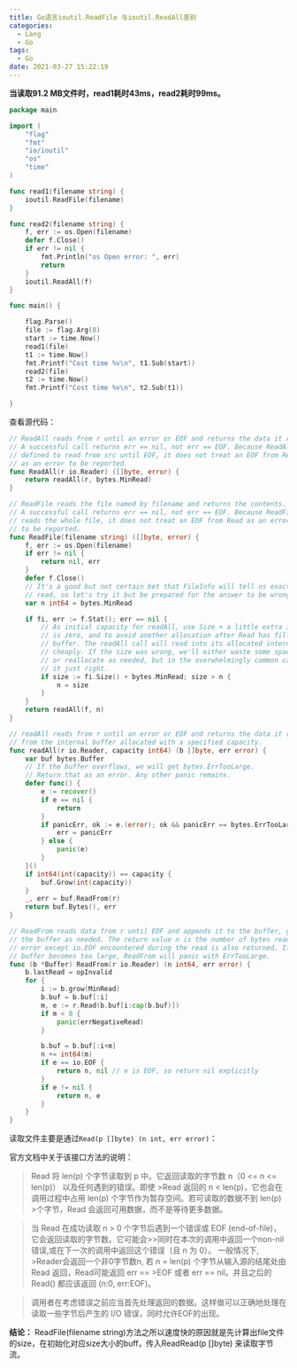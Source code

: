 ```yaml
---
title: Go语言ioutil.ReadFile 与ioutil.ReadAll差别
categories:
  - Lang
  - Go
tags:
  - Go
date: 2021-03-27 15:22:19
---
```


**当读取91.2 MB文件时，read1耗时43ms，read2耗时99ms。**

```go
package main

import (
    "flag"
    "fmt"
    "io/ioutil"
    "os"
    "time"
)

func read1(filename string) {
    ioutil.ReadFile(filename)
}

func read2(filename string) {
    f, err := os.Open(filename)
    defer f.Close()
    if err != nil {
        fmt.Println("os Open error: ", err)
        return
    }
    ioutil.ReadAll(f)
}

func main() {

    flag.Parse()
    file := flag.Arg(0)
    start := time.Now()
    read1(file)
    t1 := time.Now()
    fmt.Printf("Cost time %v\n", t1.Sub(start))
    read2(file)
    t2 := time.Now()
    fmt.Printf("Cost time %v\n", t2.Sub(t1))

}
```

查看源代码：

```go
// ReadAll reads from r until an error or EOF and returns the data it read.
// A successful call returns err == nil, not err == EOF. Because ReadAll is
// defined to read from src until EOF, it does not treat an EOF from Read
// as an error to be reported.
func ReadAll(r io.Reader) ([]byte, error) {
    return readAll(r, bytes.MinRead)
}

// ReadFile reads the file named by filename and returns the contents.
// A successful call returns err == nil, not err == EOF. Because ReadFile
// reads the whole file, it does not treat an EOF from Read as an error
// to be reported.
func ReadFile(filename string) ([]byte, error) {
    f, err := os.Open(filename)
    if err != nil {
        return nil, err
    }
    defer f.Close()
    // It's a good but not certain bet that FileInfo will tell us exactly how much to
    // read, so let's try it but be prepared for the answer to be wrong.
    var n int64 = bytes.MinRead

    if fi, err := f.Stat(); err == nil {
        // As initial capacity for readAll, use Size + a little extra in case Size
        // is zero, and to avoid another allocation after Read has filled the
        // buffer. The readAll call will read into its allocated internal buffer
        // cheaply. If the size was wrong, we'll either waste some space off the end
        // or reallocate as needed, but in the overwhelmingly common case we'll get
        // it just right.
        if size := fi.Size() + bytes.MinRead; size > n {
            n = size
        }
    }
    return readAll(f, n)
}

// readAll reads from r until an error or EOF and returns the data it read
// from the internal buffer allocated with a specified capacity.
func readAll(r io.Reader, capacity int64) (b []byte, err error) {
    var buf bytes.Buffer
    // If the buffer overflows, we will get bytes.ErrTooLarge.
    // Return that as an error. Any other panic remains.
    defer func() {
        e := recover()
        if e == nil {
            return
        }
        if panicErr, ok := e.(error); ok && panicErr == bytes.ErrTooLarge {
            err = panicErr
        } else {
            panic(e)
        }
    }()
    if int64(int(capacity)) == capacity {
        buf.Grow(int(capacity))
    }
    _, err = buf.ReadFrom(r)
    return buf.Bytes(), err
}

// ReadFrom reads data from r until EOF and appends it to the buffer, growing
// the buffer as needed. The return value n is the number of bytes read. Any
// error except io.EOF encountered during the read is also returned. If the
// buffer becomes too large, ReadFrom will panic with ErrTooLarge.
func (b *Buffer) ReadFrom(r io.Reader) (n int64, err error) {
    b.lastRead = opInvalid
    for {
        i := b.grow(MinRead)
        b.buf = b.buf[:i]
        m, e := r.Read(b.buf[i:cap(b.buf)])
        if m < 0 {
            panic(errNegativeRead)
        }

        b.buf = b.buf[:i+m]
        n += int64(m)
        if e == io.EOF {
            return n, nil // e is EOF, so return nil explicitly
        }
        if e != nil {
            return n, e
        }
    }
}
```

读取文件主要是通过`Read(p []byte) (n int, err error)`：

官方文档中关于该接口方法的说明：

> Read 将 len(p) 个字节读取到 p 中。它返回读取的字节数 n（0 <= n <= len(p)） 以及任何遇到的错误。即使 >Read 返回的 n < len(p)，它也会在调用过程中占用 len(p) 个字节作为暂存空间。若可读取的数据不到 len(p) >个字节，Read 会返回可用数据，而不是等待更多数据。

> 当 Read 在成功读取 n > 0 个字节后遇到一个错误或 EOF (end-of-file)，它会返回读取的字节数。它可能会>>同时在本次的调用中返回一个non-nil错误,或在下一次的调用中返回这个错误（且 n 为 0）。 一般情况下, >Reader会返回一个非0字节数n, 若 n = len(p) 个字节从输入源的结尾处由 Read 返回，Read可能返回 err == >EOF 或者 err == nil。并且之后的 Read() 都应该返回 (n:0, err:EOF)。

> 调用者在考虑错误之前应当首先处理返回的数据。这样做可以正确地处理在读取一些字节后产生的 I/O 错误，同时允许EOF的出现。

**结论：**
ReadFile(filename string)方法之所以速度快的原因就是先计算出file文件的size，在初始化对应size大小的buff，传入ReadRead(p []byte) 来读取字节流。


